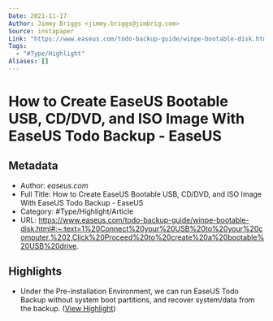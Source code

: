 ```yaml
---
Date: 2021-11-17
Author: Jimmy Briggs <jimmy.briggs@jimbrig.com>
Source: instapaper
Link: "https://www.easeus.com/todo-backup-guide/winpe-bootable-disk.html#:~:text=1%20Connect%20your%20USB%20to%20your%20computer.%202,Click%20Proceed%20to%20create%20a%20bootable%20USB%20drive."
Tags:
  - "#Type/Highlight"
Aliases: []
---
```


# How to Create EaseUS Bootable USB, CD/DVD, and ISO Image With EaseUS Todo Backup - EaseUS

## Metadata

* Author: *easeus.com*
* Full Title: How to Create EaseUS Bootable USB, CD/DVD, and ISO Image With EaseUS Todo Backup - EaseUS
* Category: #Type/Highlight/Article
* URL: https://www.easeus.com/todo-backup-guide/winpe-bootable-disk.html#:~:text=1%20Connect%20your%20USB%20to%20your%20computer.%202,Click%20Proceed%20to%20create%20a%20bootable%20USB%20drive.

## Highlights

* Under the Pre-installation Environment, we can run EaseUS Todo Backup without system boot partitions, and recover system/data from the backup. ([View Highlight](https://instapaper.com/read/1420646290/16683720))
